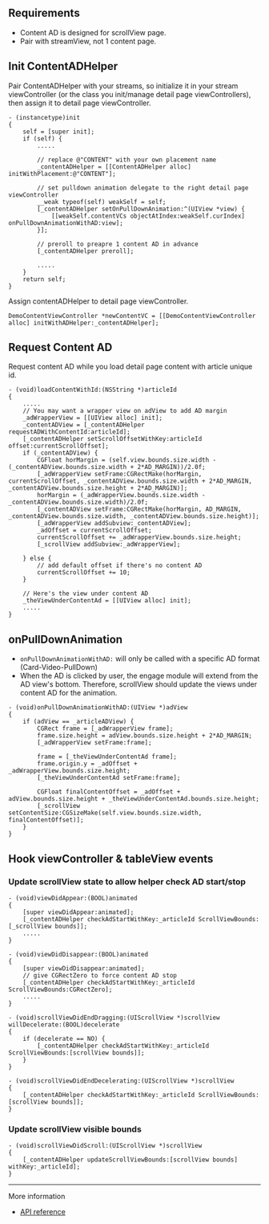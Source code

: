 ## Requirements
- Content AD is designed for scrollView page.
- Pair with streamView, not 1 content page.

## Init ContentADHelper
Pair ContentADHelper with your streams, so initialize it in your stream viewController (or the class you init/manage detail page viewControllers), then assign it to detail page viewController.
```objc
- (instancetype)init
{
    self = [super init];
    if (self) {
        .....

        // replace @"CONTENT" with your own placement name
        _contentADHelper = [[ContentADHelper alloc] initWithPlacement:@"CONTENT"];

        // set pulldown animation delegate to the right detail page viewController
        __weak typeof(self) weakSelf = self;
        [_contentADHelper setOnPullDownAnimation:^(UIView *view) {
            [[weakSelf.contentVCs objectAtIndex:weakSelf.curIndex] onPullDownAnimationWithAD:view];
        }];

        // preroll to preapre 1 content AD in advance
        [_contentADHelper preroll];

        .....
    }
    return self;
}
```

Assign contentADHelper to detail page viewController.
```objc
DemoContentViewController *newContentVC = [[DemoContentViewController alloc] initWithADHelper:_contentADHelper];
```

## Request Content AD
Request content AD while you load detail page content with article unique id.
```objc
- (void)loadContentWithId:(NSString *)articleId
{
    .....
    // You may want a wrapper view on adView to add AD margin
    _adWrapperView = [[UIView alloc] init];
    _contentADView = [_contentADHelper requestADWithContentId:articleId];
    [_contentADHelper setScrollOffsetWithKey:articleId offset:currentScrollOffset];
    if (_contentADView) {
        CGFloat horMargin = (self.view.bounds.size.width - (_contentADView.bounds.size.width + 2*AD_MARGIN))/2.0f;
        [_adWrapperView setFrame:CGRectMake(horMargin, currentScrollOffset, _contentADView.bounds.size.width + 2*AD_MARGIN, _contentADView.bounds.size.height + 2*AD_MARGIN)];
        horMargin = (_adWrapperView.bounds.size.width - _contentADView.bounds.size.width)/2.0f;
        [_contentADView setFrame:CGRectMake(horMargin, AD_MARGIN, _contentADView.bounds.size.width, _contentADView.bounds.size.height)];
        [_adWrapperView addSubview:_contentADView];
        _adOffset = currentScrollOffset;
        currentScrollOffset += _adWrapperView.bounds.size.height;
        [_scrollView addSubview:_adWrapperView];

    } else {
        // add default offset if there's no content AD
        currentScrollOffset += 10;
    }

    // Here's the view under content AD
    _theViewUnderContentAd = [[UIView alloc] init];
    .....
}
```

## onPullDownAnimation
- `onPullDownAnimationWithAD:` will only be called with a specific AD format (Card-Video-PullDown)
- When the AD is clicked by user, the engage module will extend from the AD view's bottom. Therefore, scrollView should update the views under content AD for the animation.
```objc
- (void)onPullDownAnimationWithAD:(UIView *)adView
{
    if (adView == _articleADView) {
        CGRect frame = [_adWrapperView frame];
        frame.size.height = adView.bounds.size.height + 2*AD_MARGIN;
        [_adWrapperView setFrame:frame];

        frame = [_theViewUnderContentAd frame];
        frame.origin.y = _adOffset + _adWrapperView.bounds.size.height;
        [_theViewUnderContentAd setFrame:frame];

        CGFloat finalContentOffset = _adOffset + adView.bounds.size.height + _theViewUnderContentAd.bounds.size.height;
        [_scrollView setContentSize:CGSizeMake(self.view.bounds.size.width, finalContentOffset)];
    }
}
```

## Hook viewController & tableView events
### Update scrollView state to allow helper check AD start/stop
```objc
- (void)viewDidAppear:(BOOL)animated
{
    [super viewDidAppear:animated];
    [_contentADHelper checkAdStartWithKey:_articleId ScrollViewBounds:[_scrollView bounds]];
    .....
}

- (void)viewDidDisappear:(BOOL)animated
{
    [super viewDidDisappear:animated];
    // give CGRectZero to force content AD stop
    [_contentADHelper checkAdStartWithKey:_articleId ScrollViewBounds:CGRectZero];
    .....
}

- (void)scrollViewDidEndDragging:(UIScrollView *)scrollView willDecelerate:(BOOL)decelerate
{
    if (decelerate == NO) {
        [_contentADHelper checkAdStartWithKey:_articleId ScrollViewBounds:[scrollView bounds]];
    }
}

- (void)scrollViewDidEndDecelerating:(UIScrollView *)scrollView
{
    [_contentADHelper checkAdStartWithKey:_articleId ScrollViewBounds:[scrollView bounds]];
}
```

### Update scrollView visible bounds
```objc
- (void)scrollViewDidScroll:(UIScrollView *)scrollView
{
    [_contentADHelper updateScrollViewBounds:[scrollView bounds] withKey:_articleId];
}
```
***
More information

- [API reference]()
